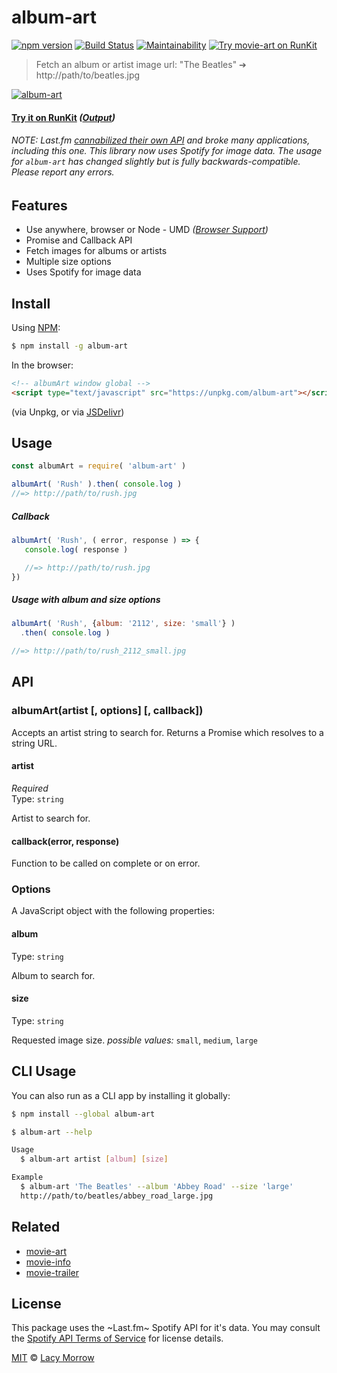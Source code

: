 # album-art 
[![npm version](https://badge.fury.io/js/album-art.svg)](https://badge.fury.io/js/album-art) [![Build Status](https://travis-ci.org/lacymorrow/album-art.svg?branch=master)](https://travis-ci.org/lacymorrow/album-art) [![Maintainability](https://api.codeclimate.com/v1/badges/c3e8871f2b6009bd97e2/maintainability)](https://codeclimate.com/github/lacymorrow/album-art/maintainability) [![Try movie-art on RunKit](https://badge.runkitcdn.com/album-art.svg)](https://npm.runkit.com/album-art)

> Fetch an album or artist image url: "The Beatles" ➔ http://path/to/beatles.jpg

[![album-art](https://github.com/lacymorrow/album-art/raw/master/demo.svg?sanitize=truedemo.svg)]()

#### [Try it on RunKit](https://runkit.com/lacymorrow/album-art) _([Output](https://runkit.io/lacymorrow/album-art/branches/master?search=Ben+Folds&album=Songs+for+Silverman))_


###### NOTE: Last.fm [cannabilized their own API](https://getsatisfaction.com/lastfm/topics/api-announcement-dac8oefw5vrxq) and broke many applications, including this one. This library now uses Spotify for image data. The usage for `album-art` has changed slightly but is fully backwards-compatible. Please report any errors.


## Features
 * Use anywhere, browser or Node - UMD _([Browser Support](https://caniuse.com/#feat=fetch))_
 * Promise and Callback API
 * Fetch images for albums or artists
 * Multiple size options
 * Uses Spotify for image data


## Install

Using [NPM](https://npmjs.com):

```bash
$ npm install -g album-art
```

In the browser:

```html
<!-- albumArt window global -->
<script type="text/javascript" src="https://unpkg.com/album-art"></script>
```
(via Unpkg, or via [JSDelivr](https://cdn.jsdelivr.net/npm/album-art/index.min.js))



## Usage
```js
const albumArt = require( 'album-art' )

albumArt( 'Rush' ).then( console.log )
//=> http://path/to/rush.jpg
```

##### Callback
```js
albumArt( 'Rush', ( error, response ) => {
   console.log( response )

   //=> http://path/to/rush.jpg
})
```

##### Usage with album and size options
```js
albumArt( 'Rush', {album: '2112', size: 'small'} )
  .then( console.log )

//=> http://path/to/rush_2112_small.jpg
```


## API

### albumArt(artist [, options] [, callback])

Accepts an artist string to search for.
Returns a Promise which resolves to a string URL.

#### artist

*Required*  
Type: `string`

Artist to search for.

#### callback(error, response)

Function to be called on complete or on error.


### Options

A JavaScript object with the following properties:

#### album

Type: `string`

Album to search for.

#### size

Type: `string` 

Requested image size. 
*possible values:* `small`, `medium`, `large`


## CLI Usage

You can also run as a CLI app by installing it globally:

```bash
$ npm install --global album-art

$ album-art --help

Usage
  $ album-art artist [album] [size]

Example
  $ album-art 'The Beatles' --album 'Abbey Road' --size 'large'
  http://path/to/beatles/abbey_road_large.jpg
```


## Related

* [movie-art](https://github.com/lacymorrow/movie-art)
* [movie-info](https://github.com/lacymorrow/movie-info)
* [movie-trailer](https://github.com/lacymorrow/movie-trailer)


## License

This package uses the ~Last.fm~ Spotify API for it's data. You may consult the [Spotify API Terms of Service](https://developer.spotify.com/terms/) for license details. 

[MIT](http://opensource.org/licenses/MIT) © [Lacy Morrow](http://lacymorrow.com)
